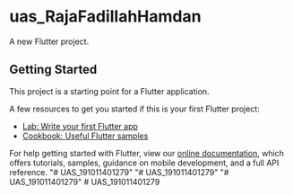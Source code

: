 # uas_RajaFadillahHamdan

A new Flutter project.

## Getting Started

This project is a starting point for a Flutter application.

A few resources to get you started if this is your first Flutter project:

- [Lab: Write your first Flutter app](https://flutter.dev/docs/get-started/codelab)
- [Cookbook: Useful Flutter samples](https://flutter.dev/docs/cookbook)

For help getting started with Flutter, view our
[online documentation](https://flutter.dev/docs), which offers tutorials,
samples, guidance on mobile development, and a full API reference.
"# UAS_191011401279" 
"# UAS_191011401279" 
"# UAS_191011401279" 
#   U A S _ 1 9 1 0 1 1 4 0 1 2 7 9  
 